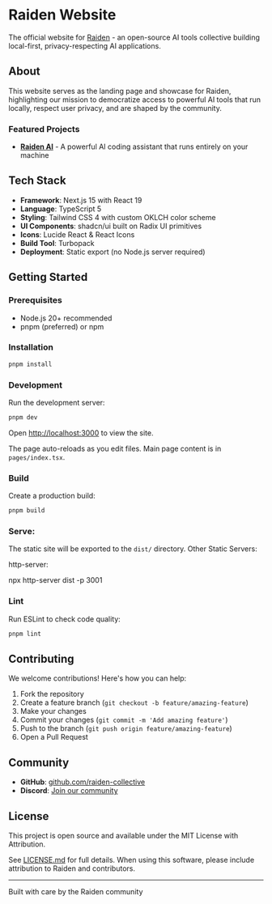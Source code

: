 # Raiden Website

The official website for [Raiden](https://raiden.im) - an open-source AI tools collective building local-first, privacy-respecting AI applications.

## About

This website serves as the landing page and showcase for Raiden, highlighting our mission to democratize access to powerful AI tools that run locally, respect user privacy, and are shaped by the community.

### Featured Projects

- **[Raiden AI](https://github.com/raiden-collective/raiden-ai)** - A powerful AI coding assistant that runs entirely on your machine

## Tech Stack

- **Framework**: Next.js 15 with React 19
- **Language**: TypeScript 5
- **Styling**: Tailwind CSS 4 with custom OKLCH color scheme
- **UI Components**: shadcn/ui built on Radix UI primitives
- **Icons**: Lucide React & React Icons
- **Build Tool**: Turbopack
- **Deployment**: Static export (no Node.js server required)

## Getting Started

### Prerequisites

- Node.js 20+ recommended
- pnpm (preferred) or npm

### Installation

```bash
pnpm install
```

### Development

Run the development server:

```bash
pnpm dev
```

Open [http://localhost:3000](http://localhost:3000) to view the site.

The page auto-reloads as you edit files. Main page content is in `pages/index.tsx`.

### Build

Create a production build:

```bash
pnpm build
```

### Serve:
The static site will be exported to the `dist/` directory.
  Other Static Servers:

  http-server:

  npx http-server dist -p 3001

### Lint

Run ESLint to check code quality:

```bash
pnpm lint
```

## Contributing

We welcome contributions! Here's how you can help:

1. Fork the repository
2. Create a feature branch (`git checkout -b feature/amazing-feature`)
3. Make your changes
4. Commit your changes (`git commit -m 'Add amazing feature'`)
5. Push to the branch (`git push origin feature/amazing-feature`)
6. Open a Pull Request

## Community

- **GitHub**: [github.com/raiden-collective](https://github.com/raiden-collective)
- **Discord**: [Join our community](https://discord.gg/ktPDV6rekE)

## License

This project is open source and available under the MIT License with Attribution.

See [LICENSE.md](LICENSE.md) for full details. When using this software, please include attribution to Raiden and contributors.

---

Built with care by the Raiden community
